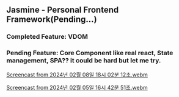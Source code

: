 ## Jasmine - Personal Frontend Framework(Pending...)
### Completed Feature: VDOM
### Pending Feature: Core Component like real react, State management, SPA?? it could be hard but let me try.

[Screencast from 2024년 02월 08일 18시 02분 12초.webm](https://github.com/resetmerlin/Jasmine/assets/108568153/06a1c995-1b85-4631-9e79-7953374cdc92)


[Screencast from 2024년 02월 05일 16시 42분 51초.webm](https://github.com/resetmerlin/Jasmine/assets/108568153/8b2d1139-d518-4318-bdd2-7d051c989885)
